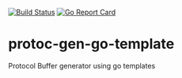 [![Build Status](https://travis-ci.com/jrmarkle/protoc-gen-go-template.svg?branch=master)](https://travis-ci.com/jrmarkle/protoc-gen-go-template) [![Go Report Card](https://goreportcard.com/badge/github.com/jrmarkle/protoc-gen-go-template)](https://goreportcard.com/report/github.com/jrmarkle/protoc-gen-go-template)

# protoc-gen-go-template
Protocol Buffer generator using go templates
